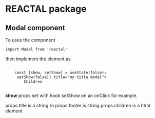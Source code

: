 # REACTAL package

## Modal component

To uses the component

<code>import Modal from 'reactal'</code>

then implement the element as

<code>
    const [show, setShow] = useState(false);
    <Modal  show={show} onClose={() => setShow(false)} title="my title modal">
        Children
    </Modal>
</code>


***show*** props set with hook setShow on an onClick for example. 

props.title is a string /n
props.footer is string
props.children is a html element
